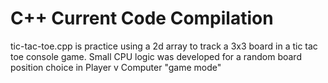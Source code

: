 # C++ Current Code Compilation

tic-tac-toe.cpp is practice using a 2d array to track a 3x3 board in a tic tac toe console game.  Small CPU logic was developed for a random board position choice in Player v Computer "game mode"

